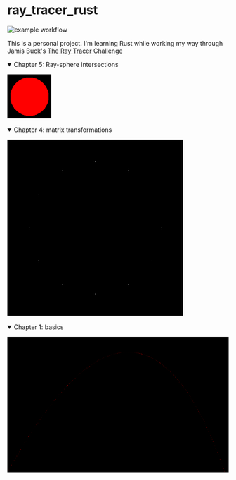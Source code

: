 
# ray_tracer_rust

![example workflow](https://github.com/fremag/ray_tracer_rust/actions/workflows/rust.yml/badge.svg)


This is a personal project.
I'm learning Rust while working my way through Jamis Buck's 
[The Ray Tracer Challenge](https://pragprog.com/book/jbtracer/the-ray-tracer-challenge)

<details open>
<summary>Chapter 5: Ray-sphere intersections</summary>

![Clock](https://raw.githubusercontent.com/fremag/ray_tracer_rust/main/img/sphere_silhouette.png)

</details>

<details open>
<summary>Chapter 4: matrix transformations</summary>

![Clock](https://raw.githubusercontent.com/fremag/ray_tracer_rust/main/img/clock.png)

</details>

<details open>
<summary>Chapter 1: basics</summary>

  ![Projectile](https://raw.githubusercontent.com/fremag/ray_tracer_rust/main/img/projectile.png)

</details>
